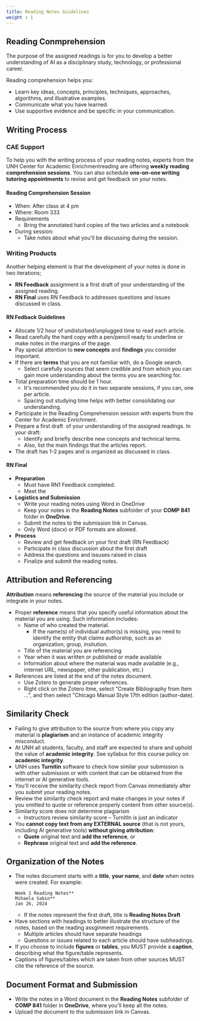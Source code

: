 ```yaml
---
title: Reading Notes Guidelines
weight : 1
---
```


## Reading Conmprehension  
The purpose of the assigned readings is for you to develop a better understanding of AI as a disciplinary study, technology, or professional career. 

Reading comprehension helps you:
- Learn key ideas, concepts, principles, techniques, approaches, algorithms, and illustrative examples. 
- Communicate what you have learned. 
- Use supportive evidence and be specific in your communication.

## Writing Process
### CAE Support
To help you with the writing process of your reading notes, experts from the UNH Center for Academic Enrichmentreading are offering **weekly reading comprehension sessions**. You can also schedule **one-on-one writing tutoring appointments** to revise and get feedback on your notes. 

#### Reading Comprehension Session
- When: After class at 4 pm
- Where: Room 333
- Requirements
    - Bring the annotated hard copies of the two articles and a notebook
- During session:
    - Take notes about what you'll be discussing during the session. 

### Writing Products
Another helping element is that the development of your notes is done in two iterations;
- **RN Feedback** assignment is a first draft of your understanding of the assigned reading. 
- **RN Final** uses RN Feedback to addresses questions and issues discussed in class. 

#### RN Fedback Guidelines
- Allocate 1/2 hour of undisturbed/unplugged time to read each article. 
- Read carefully the hard copy with a pen/pencil ready to underline or make notes in the margins of the page. 
- Pay special attention to **new concepts** and **findings** you consider important.
- If there are **terms** that you are not familiar with, do a Google search.
    - Select carefully sources that seem credible and from which you can gain more understanding about the terms you are searching for. 
- Total preparation time should be 1 hour. 
    - It's recommended you do it in two separate sessions, if you can, one per article. 
    - Spacing out studying time helps with better consolidating our understanding. 
- Participate in the Reading Comprehension session with experts from the Center for Academic Enrichment. 
- Prepare a first draft  of your understanding of the assigned readings. In your draft:
    - Identify and briefly describe new concepts and technical terms. 
    - Also, list the main findings that the articles report. 
- The draft has 1-2 pages and is organized as discussed in class.  

#### RN Final
- **Preparation**
    - Must have RN1 Feedback completed. 
    - Meet the 
- **Logistics and Submission**
    -  Write your reading notes using Word in OneDrive
    - Keep your notes in the **Reading Notes** subfolder of your **COMP 841** folder in **OneDrive**.
    - Submit the notes to the submission link in Canvas.
    -   Only Word (docx) or PDF formats are allowed.
- **Process**
    - Review and get feedback on your first draft (RN Feedback)
    - Participate in class discussion about the first draft
    - Address the questions and issuses raised in class
    - Finalize and submit the reading notes.

## Attribution and Referencing 
**Attribution** means **referencing** the source of the material you include or integrate in your notes. 
- Proper **reference** means that you specify useful information about the material you are using. Such information includes: 
    - Name of who created the material. 
        - If the name(s) of individual author(s) is missing, you need to identify the entity that claims authorship, such as an organization, group, insitution. 
    - Title of the material you are referencing 
    - Year when it was written or published or made available 
    - Information about where the material was made available (e.g., internet URL, newspaper, other publication, etc.)  
- References are listed at the end of the notes document. 
    - Use Zotero to generate proper references.
    - Right click on the Zotero itme, select "Create Bibliography from Item ...", and then select "Chicago Manual Style 17th edition (author-date).
    
## Similarity Check  
- Failing to give attribution to the source from where you copy any material is **plagiarism** and an instance of academic integrity misconduct.  
- At UNH all students, faculty, and staff are expected to share and uphold the value of **academic integrity**. See syllabus for this course policy on **academic integrity**. 
- UNH uses **Turnitin** software to check how similar your submission is with other submission or with content that can be obtained from the internet or AI generative tools. 
- You’ll receive the similarity check report from Canvas immediately after you submit your reading notes.  
- Review the similarity check report and make changes in your notes if you omitted to quote or reference properly content from other source(s).  
- Similarity score does not determine plagiarism 
    - Instructors review similarity score – TurnItIn is just an indicator 
- You **cannot copy text from any EXTERNAL source** (that is not yours, including AI generative tools) **without giving attribution**:  
    - **Quote** original text and **add the reference**, or  
    - **Rephrase** original text and **add the reference**.  

## Organization of the Notes 
- The notes document starts with a **title**, **your name**, and **date** when notes were created. 
    For example:	 
    ```
    Week 1 Reading Notes** 
    Mihaela Sabin** 
    Jan 26, 2024
    ```
    - If the notes represent the first draft, title is **Reading Notes Draft**
- Have sections with headings to better illustrate the structure of the notes, based on the reading assginment requirements. 
    - Multiple articles should have separate headings
    - Quesitons or issues related to each article should have subheadings.  
- If you choose to include **figures** or **tables**, you MUST provide a **caption**, describing what the figure/table represents.  
- Captions of figures/tables which are taken from other sources MUST cite the reference of the source.

## Document Format and Submission 
- Write the notes in a Word document in the **Reading Notes** subfolder of **COMP 841** folder in **OneDrive**, where you'll keep all the notes.
- Upload the document to the submission link in Canvas. 

